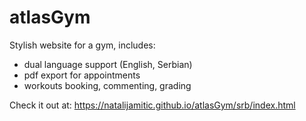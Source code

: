 # atlasGym

Stylish website for a gym, includes:
-  dual language support (English, Serbian)
-  pdf export for appointments
-  workouts booking, commenting, grading



Check it out at:
https://natalijamitic.github.io/atlasGym/srb/index.html
